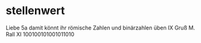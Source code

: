 # stellenwert
Liebe 5a
damit könnt ihr römische Zahlen und binärzahlen üben 
IX Gruß M. Rall XI
100100101001011010

